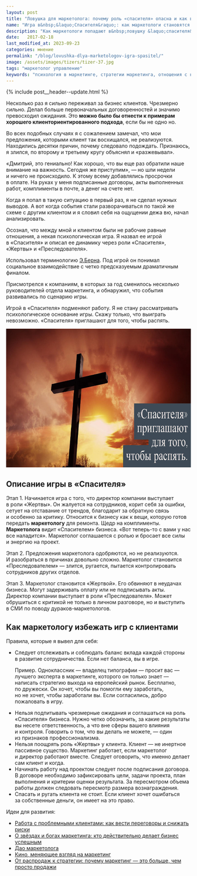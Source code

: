 ```yaml
---
layout: post
title: "Ловушка для маркетолога: почему роль «спасителя» опасна и как выйти из неё"
name: "Игра в&nbsp;&laquo;Спасителя&raquo;: как маркетологи становятся жертвами"
description: "Как маркетологи попадают в&nbsp;ловушку &laquo;спасителя&raquo; и&nbsp;становятся виноватыми за&nbsp;провалы клиентов? Разбираю, как выйти из&nbsp;этой игры и&nbsp;работать осознанно."
date:   2017-02-18
last_modified_at: 2023-09-23
categories: мнение
permalink: "/blog/lovushka-dlya-marketologov-igra-spasitel/"
image: /assets/images/tizers/tizer-37.jpg
tags: "маркетолог управление"
keywords: "психология в маркетинге, стратегии маркетинга, отношения с клиентами, эффективный маркетинг, консультация по маркетингу, маркетинговые техники, бизнес-стратегии"
---
```



{% include post__header--update.html %}

<p>Несколько раз я&nbsp;сильно переживал за&nbsp;бизнес клиентов. Чрезмерно сильно. Делал больше первоначальных договоренностей и&nbsp;значимо превосходил ожидания. Это <strong>можно было&nbsp;бы отнести к&nbsp;примерам хорошего клиенториентированного подхода</strong>, если&nbsp;бы не&nbsp;одно&nbsp;но. </p>
<p>Во&nbsp;всех подобных случаях я&nbsp;с&nbsp;сожалением замечал, что мои предложения, которыми клиент так восхищался, не&nbsp;реализуются. Находились десятки причин, почему следовало подождать. Признаюсь, я&nbsp;злился, по&nbsp;второму и&nbsp;третьему кругу объяснял и&nbsp;«разжевывал».</p>
<p>«Дмитрий, это гениально! Как хорошо, что вы&nbsp;еще раз обратили наше внимание на&nbsp;важность. Сегодня&nbsp;же приступим»,&nbsp;— но&nbsp;шли недели и&nbsp;ничего не&nbsp;происходило. К&nbsp;этому всему добавлялись просрочки в&nbsp;оплате. На&nbsp;руках у&nbsp;меня подписанные договоры, акты выполненных работ, комплименты в&nbsp;почте, а&nbsp;денег на&nbsp;счете нет.</p>
<p>Когда я&nbsp;попал в&nbsp;такую ситуацию в&nbsp;первый раз, я&nbsp;не&nbsp;сделал нужных выводов. А&nbsp;вот когда события стали разворачиваться по&nbsp;такой&nbsp;же схеме с&nbsp;другим клиентом и&nbsp;я&nbsp;словил себя на&nbsp;ощущении дежа&nbsp;вю, начал анализировать.</p>


<div class="with-side row-gap--m">
<p>Осознал, что между мной и&nbsp;клиентом были не&nbsp;рабочие равные отношения, а&nbsp;некая психологическая игра. Я&nbsp;назвал ее&nbsp;игрой в&nbsp;«Спасителя» и&nbsp;описал ее&nbsp;динамику через роли «Спасителя», «Жертвы» и&nbsp;«Преследователя». </p>
<div class="side"><p>Использовал терминологию <a class="link" href="https://ru.wikipedia.org/wiki/%D0%91%D0%B5%D1%80%D0%BD,_%D0%AD%D1%80%D0%B8%D0%BA">Э.Берна</a>. Под игрой он&nbsp;понимал социальное взаимодействие с&nbsp;четко предсказуемым драматичным финалом.</p> </div></div>

<p>Присмотрелся к&nbsp;компаниям, в&nbsp;которых за&nbsp;год сменилось несколько руководителей отдела маркетинга, и&nbsp;обнаружил, что события развивались по&nbsp;сценарию игры. </p>

<p>Игрой в&nbsp;«Спасителя» подменяют работу. Я&nbsp;не&nbsp;стану рассматривать психологическое основание игры. Скажу только, что выиграть невозможно. «Спасителя» приглашают для того, чтобы распять.</p>

<div itemprop="image" itemscope itemtype="https://schema.org/ImageObject">	
		<link itemprop="url" href="/assets/images/blog/igra/game_marketing.jpg">
<picture>
                <source srcset="/assets/images/blog/igra/game_marketing.avif" type="image/avif">
                 <source srcset="/assets/images/blog/igra/game_marketing.webp" type="image/webp">               
               <img class="image" loading="lazy" decoding="async" src="/assets/images/blog/igra/game_marketing.jpg" alt="Крест и текст 'Спасителя приглашают, чтобы распять' - психологическая игра в маркетинге" width="720" height="377" itemprop="contentUrl" >
    </picture>
</div>



<section class="row-gap--m">
<h2 class="section__title h1 bold ">Описание игры в&nbsp;«Спасителя»</h2>
<p><span class="bold">Этап&nbsp;1.</span> Начинается игра с&nbsp;того, что директор компании выступает в&nbsp;роли «Жертвы». Он&nbsp;жалуется на&nbsp;сотрудников, корит себя за&nbsp;ошибки, сетует на&nbsp;отставание от&nbsp;трендов, благодарит за&nbsp;обратную связь и&nbsp;особенно за&nbsp;критику. Относится к&nbsp;бизнесу как к&nbsp;вещи, которую готов передать <b>маркетологу</b> для ремонта. Щедр на&nbsp;комплименты. <b>Маркетолога</b> видит «Спасителем» бизнеса. «Вот теперь-то с&nbsp;вами у&nbsp;нас все наладится». Маркетолог соглашается с&nbsp;ролью и&nbsp;бросает все силы и&nbsp;энергию на&nbsp;проект. </p>
<p><span class="bold">Этап&nbsp;2.</span> Предложения маркетолога одобряются, но&nbsp;не&nbsp;реализуются. И&nbsp;разобраться в&nbsp;причинах довольно сложно. Маркетолог становится «Преследователем»&nbsp;— злится, ругается, пытается контролировать сотрудников других отделов.</p>
<p><span class="bold">Этап&nbsp;3.</span> Маркетолог становится «Жертвой». Его обвиняют в&nbsp;неудачах бизнеса. Могут задерживать оплату или не&nbsp;подписывать акты. Директор компании выступает в&nbsp;роли «Преследователя». Может обрушиться с&nbsp;критикой не&nbsp;только в&nbsp;личном разговоре, но&nbsp;и&nbsp;выступить в&nbsp;СМИ по&nbsp;поводу дураков-маркетологов.</p>
</section>


<section class="row-gap--m">
<h2 class="section__title h1 bold ">Как маркетологу избежать игр с&nbsp;клиентами</h2>
<p>Правила, которые я&nbsp;вывел для себя:</p>
<ul class="list-li additive-spacing">
<li class="additive-spacing"> <p>Следует отслеживать и&nbsp;соблюдать баланс вклада каждой стороны в&nbsp;развитие сотрудничества. Если нет баланса, вы&nbsp;в&nbsp;игре.</p>
<p><span class="italic">Пример.</span> Одноклассник&nbsp;— владелец типографии&nbsp;— просит вас&nbsp;— лучшего эксперта в&nbsp;маркетинге, которого он&nbsp;только знает&nbsp;— написать стратегию выхода на&nbsp;европейский рынок. Бесплатно, по&nbsp;дружески. Он&nbsp;хочет, чтобы вы&nbsp;помогли ему заработать, но&nbsp;не&nbsp;хочет, чтобы заработали&nbsp;вы. Если согласились, добро пожаловать в&nbsp;игру.</p>
 </li>

<li>Нельзя подпитывать чрезмерные ожидания и&nbsp;соглашаться на&nbsp;роль «Спасителя» бизнеса. Нужно четко обозначить, за&nbsp;какие результаты вы&nbsp;несете ответственность, а&nbsp;что вне сферы вашего влияния и&nbsp;контроля. Говорить о&nbsp;том, что вы&nbsp;делать не&nbsp;можете,&nbsp;— один из&nbsp;признаков профессионализма.</li>
<li>Нельзя поощрять роль «Жертвы» у&nbsp;клиента. Клиент&nbsp;— не&nbsp;инертное пассивное существо. Маркетинг работает, если маркетолог и&nbsp;директор работают вместе. Следует оговорить, что именно делает сам клиент и&nbsp;когда.</li>
<li>Начинать работу над проектом следует после подписания договора. В&nbsp;договоре необходимо зафиксировать цели, задачи проекта, план выполнения и&nbsp;критерии оценки результата. За&nbsp;пересмотром объема работы должен следовать пересмотр размера вознаграждения.</li>
<li>Спасать и&nbsp;ругать клиента не&nbsp;стоит. Если клиент хочет ошибаться за&nbsp;собственные деньги, он&nbsp;имеет на&nbsp;это право.</li></ul>
</section>

<footer class="additive-spacing">
<p class="mb-m mt-m">Идеи для развития:</p>
<ul class="addictive-spacing">
<li class="list-li">
  <a href="/blog/kak-rabotat-s-problemnymi-klientami/" class="link">Работа с&nbsp;проблемными клиентами: как вести переговоры и&nbsp;снижать риски</a>
</li>
<li class="list-li">
  <a href="/blog/stars/" class="link"> О&nbsp;звёздах и&nbsp;богах маркетинга: кто действительно делает бизнес успешным</a>
</li>
<li class="list-li">
  <a href="/blog/put-marketologa/" class="link"> Дао маркетолога</a>
</li>

<li class="list-li">
  <a href="/blog/filmy-dlya-marketologov/" class="link">Кино, меняющее взгляд на&nbsp;маркетинг</a>
</li>
<li class="list-li">
  <a href="/blog/marketing-bolshe-chem-prodazhi/" class="link"> От&nbsp;распродаж к&nbsp;стратегии: почему маркетинг&nbsp;&mdash; это больше, чем просто продажи</a>
</li>
</ul>
</footer>